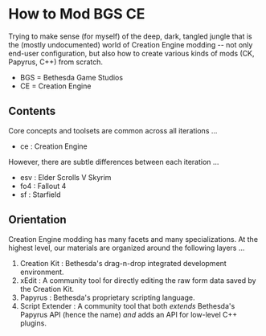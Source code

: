 # How to Mod BGS CE

Trying to make sense (for myself) of the deep, dark, tangled jungle that is the (mostly undocumented) world of Creation Engine modding -- not only end-user configuration, but also how to create various kinds of mods (CK, Papyrus, C++) from scratch.

- BGS = Bethesda Game Studios
- CE = Creation Engine

## Contents

Core concepts and toolsets are common across all iterations ...

- ce : Creation Engine

However, there are subtle differences between each iteration ...

- esv : Elder Scrolls V Skyrim
- fo4 : Fallout 4
- sf : Starfield

## Orientation

Creation Engine modding has many facets and many specializations.
At the highest level, our materials are organized around the following layers ...

1. Creation Kit : Bethesda's drag-n-drop integrated development environment.
2. xEdit : A community tool for directly editing the raw form data saved by the Creation Kit.
3. Papyrus : Bethesda's proprietary scripting language.
4. Script Extender : A community tool that both _extends_ Bethesda's Papyrus API (hence the name) _and_ adds an API for low-level C++ plugins.
